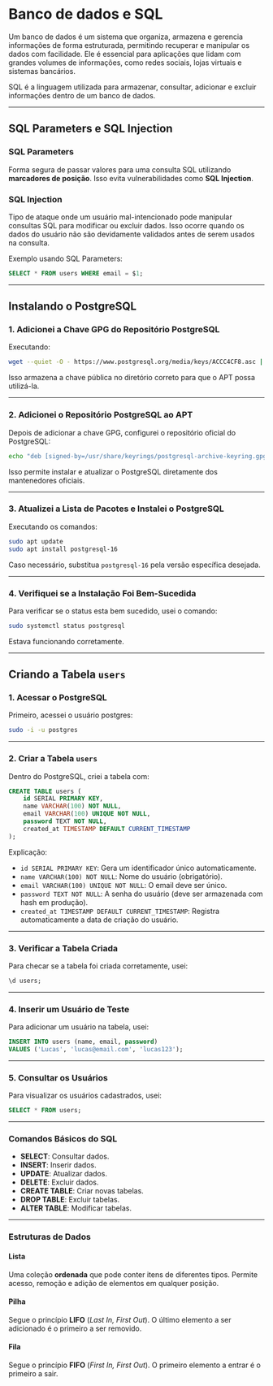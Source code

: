 # Banco de dados e SQL

Um banco de dados é um sistema que organiza, armazena e gerencia informações de forma estruturada, permitindo recuperar e manipular os dados com facilidade. Ele é essencial para aplicações que lidam com grandes volumes de informações, como redes sociais, lojas virtuais e sistemas bancários.

SQL é a linguagem utilizada para armazenar, consultar, adicionar e excluir informações dentro de um banco de dados.

---

## SQL Parameters e SQL Injection

### **SQL Parameters**

Forma segura de passar valores para uma consulta SQL utilizando **marcadores de posição**. Isso evita vulnerabilidades como **SQL Injection**.

### **SQL Injection**

Tipo de ataque onde um usuário mal-intencionado pode manipular consultas SQL para modificar ou excluir dados. Isso ocorre quando os dados do usuário não são devidamente validados antes de serem usados na consulta.

Exemplo usando SQL Parameters:

```sql
SELECT * FROM users WHERE email = $1;
```

---

## Instalando o PostgreSQL

### 1. Adicionei a Chave GPG do Repositório PostgreSQL

Executando:

```bash
wget --quiet -O - https://www.postgresql.org/media/keys/ACCC4CF8.asc | sudo tee /usr/share/keyrings/postgresql-archive-keyring.gpg > /dev/null
```

Isso armazena a chave pública no diretório correto para que o APT possa utilizá-la.

---

### 2. Adicionei o Repositório PostgreSQL ao APT

Depois de adicionar a chave GPG, configurei o repositório oficial do PostgreSQL:

```bash
echo "deb [signed-by=/usr/share/keyrings/postgresql-archive-keyring.gpg] http://apt.postgresql.org/pub/repos/apt $(lsb_release -cs)-pgdg main" | sudo tee /etc/apt/sources.list.d/pgdg.list
```

Isso permite instalar e atualizar o PostgreSQL diretamente dos mantenedores oficiais.

---

### 3. Atualizei a Lista de Pacotes e Instalei o PostgreSQL

Executando os comandos:

```bash
sudo apt update
sudo apt install postgresql-16
```

Caso necessário, substitua `postgresql-16` pela versão específica desejada.

---

### 4. Verifiquei se a Instalação Foi Bem-Sucedida

Para verificar se o status esta bem sucedido, usei o comando:

```bash
sudo systemctl status postgresql
```

Estava funcionando corretamente.

---

## Criando a Tabela `users`

### 1. Acessar o PostgreSQL

Primeiro, acessei o usuário postgres:

```bash
sudo -i -u postgres
```

---

### 2. Criar a Tabela `users`

Dentro do PostgreSQL, criei a tabela com:

```sql
CREATE TABLE users (
    id SERIAL PRIMARY KEY,
    name VARCHAR(100) NOT NULL,
    email VARCHAR(100) UNIQUE NOT NULL,
    password TEXT NOT NULL,
    created_at TIMESTAMP DEFAULT CURRENT_TIMESTAMP
);
```

Explicação:

- `id SERIAL PRIMARY KEY`: Gera um identificador único automaticamente.
- `name VARCHAR(100) NOT NULL`: Nome do usuário (obrigatório).
- `email VARCHAR(100) UNIQUE NOT NULL`: O email deve ser único.
- `password TEXT NOT NULL`: A senha do usuário (deve ser armazenada com hash em produção).
- `created_at TIMESTAMP DEFAULT CURRENT_TIMESTAMP`: Registra automaticamente a data de criação do usuário.

---

### 3. Verificar a Tabela Criada

Para checar se a tabela foi criada corretamente, usei:

```sql
\d users;
```

---

### 4. Inserir um Usuário de Teste

Para adicionar um usuário na tabela, usei:

```sql
INSERT INTO users (name, email, password)
VALUES ('Lucas', 'lucas@email.com', 'lucas123');
```

---

### 5. Consultar os Usuários

Para visualizar os usuários cadastrados, usei:

```sql
SELECT * FROM users;
```

---

### Comandos Básicos do SQL

- **SELECT**: Consultar dados.
- **INSERT**: Inserir dados.
- **UPDATE**: Atualizar dados.
- **DELETE**: Excluir dados.
- **CREATE TABLE**: Criar novas tabelas.
- **DROP TABLE**: Excluir tabelas.
- **ALTER TABLE**: Modificar tabelas.

---

### Estruturas de Dados

#### Lista

Uma coleção **ordenada** que pode conter itens de diferentes tipos. Permite acesso, remoção e adição de elementos em qualquer posição.

#### Pilha

Segue o princípio **LIFO** (_Last In, First Out_). O último elemento a ser adicionado é o primeiro a ser removido.

#### Fila

Segue o princípio **FIFO** (_First In, First Out_). O primeiro elemento a entrar é o primeiro a sair.
